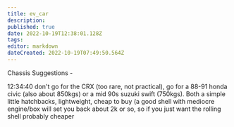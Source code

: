 ```yaml
---
title: ev_car
description: 
published: true
date: 2022-10-19T12:38:01.128Z
tags: 
editor: markdown
dateCreated: 2022-10-19T07:49:50.564Z
---
```


Chassis Suggestions -

12:34:40 don't go for the CRX (too rare, not practical), go for a 88-91 honda civic (also about 850kgs) or a mid 90s suzuki swift (750kgs). Both a simple little hatchbacks, lightweight, cheap to buy (a good shell with mediocre engine/box will set you back about 2k or so, so if you just want the rolling shell probably cheaper
